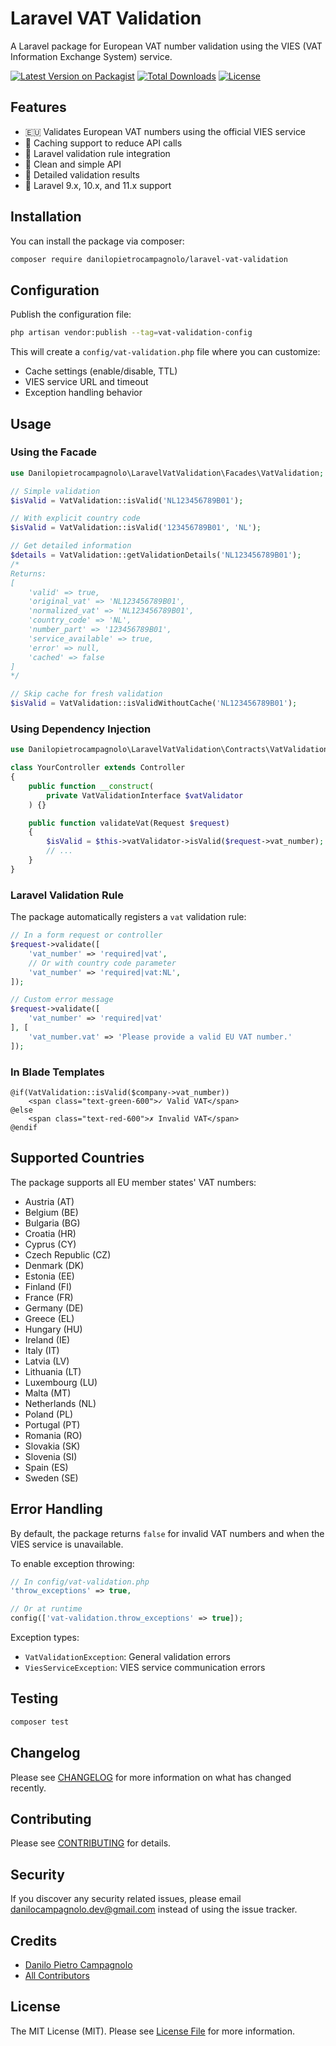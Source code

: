 # Laravel VAT Validation

A Laravel package for European VAT number validation using the VIES (VAT Information Exchange System) service.

[![Latest Version on Packagist](https://img.shields.io/packagist/v/danilopietrocampagnolo/laravel-vat-validation.svg?style=flat-square)](https://packagist.org/packages/danilopietrocampagnolo/laravel-vat-validation)
[![Total Downloads](https://img.shields.io/packagist/dt/danilopietrocampagnolo/laravel-vat-validation.svg?style=flat-square)](https://packagist.org/packages/danilopietrocampagnolo/laravel-vat-validation)
[![License](https://img.shields.io/packagist/l/danilopietrocampagnolo/laravel-vat-validation.svg?style=flat-square)](https://packagist.org/packages/danilopietrocampagnolo/laravel-vat-validation)

## Features

- 🇪🇺 Validates European VAT numbers using the official VIES service
- 💾 Caching support to reduce API calls
- 🔧 Laravel validation rule integration
- 🎨 Clean and simple API
- 📝 Detailed validation results
- 🚀 Laravel 9.x, 10.x, and 11.x support

## Installation

You can install the package via composer:

```bash
composer require danilopietrocampagnolo/laravel-vat-validation
```

## Configuration

Publish the configuration file:

```bash
php artisan vendor:publish --tag=vat-validation-config
```

This will create a `config/vat-validation.php` file where you can customize:

- Cache settings (enable/disable, TTL)
- VIES service URL and timeout
- Exception handling behavior

## Usage

### Using the Facade

```php
use Danilopietrocampagnolo\LaravelVatValidation\Facades\VatValidation;

// Simple validation
$isValid = VatValidation::isValid('NL123456789B01');

// With explicit country code
$isValid = VatValidation::isValid('123456789B01', 'NL');

// Get detailed information
$details = VatValidation::getValidationDetails('NL123456789B01');
/*
Returns:
[
    'valid' => true,
    'original_vat' => 'NL123456789B01',
    'normalized_vat' => 'NL123456789B01',
    'country_code' => 'NL',
    'number_part' => '123456789B01',
    'service_available' => true,
    'error' => null,
    'cached' => false
]
*/

// Skip cache for fresh validation
$isValid = VatValidation::isValidWithoutCache('NL123456789B01');
```

### Using Dependency Injection

```php
use Danilopietrocampagnolo\LaravelVatValidation\Contracts\VatValidationInterface;

class YourController extends Controller
{
    public function __construct(
        private VatValidationInterface $vatValidator
    ) {}

    public function validateVat(Request $request)
    {
        $isValid = $this->vatValidator->isValid($request->vat_number);
        // ...
    }
}
```

### Laravel Validation Rule

The package automatically registers a `vat` validation rule:

```php
// In a form request or controller
$request->validate([
    'vat_number' => 'required|vat',
    // Or with country code parameter
    'vat_number' => 'required|vat:NL',
]);

// Custom error message
$request->validate([
    'vat_number' => 'required|vat'
], [
    'vat_number.vat' => 'Please provide a valid EU VAT number.'
]);
```

### In Blade Templates

```blade
@if(VatValidation::isValid($company->vat_number))
    <span class="text-green-600">✓ Valid VAT</span>
@else
    <span class="text-red-600">✗ Invalid VAT</span>
@endif
```
## Supported Countries

The package supports all EU member states' VAT numbers:

- Austria (AT)
- Belgium (BE)
- Bulgaria (BG)
- Croatia (HR)
- Cyprus (CY)
- Czech Republic (CZ)
- Denmark (DK)
- Estonia (EE)
- Finland (FI)
- France (FR)
- Germany (DE)
- Greece (EL)
- Hungary (HU)
- Ireland (IE)
- Italy (IT)
- Latvia (LV)
- Lithuania (LT)
- Luxembourg (LU)
- Malta (MT)
- Netherlands (NL)
- Poland (PL)
- Portugal (PT)
- Romania (RO)
- Slovakia (SK)
- Slovenia (SI)
- Spain (ES)
- Sweden (SE)

## Error Handling

By default, the package returns `false` for invalid VAT numbers and when the VIES service is unavailable.

To enable exception throwing:

```php
// In config/vat-validation.php
'throw_exceptions' => true,

// Or at runtime
config(['vat-validation.throw_exceptions' => true]);
```

Exception types:

- `VatValidationException`: General validation errors
- `ViesServiceException`: VIES service communication errors

## Testing

```bash
composer test
```

## Changelog

Please see [CHANGELOG](CHANGELOG.md) for more information on what has changed recently.

## Contributing

Please see [CONTRIBUTING](CONTRIBUTING.md) for details.

## Security

If you discover any security related issues, please email danilocampagnolo.dev@gmail.com instead of using the issue tracker.

## Credits

- [Danilo Pietro Campagnolo](https://github.com/danilo-campagnolo)
- [All Contributors](../../contributors)

## License

The MIT License (MIT). Please see [License File](LICENSE) for more information.